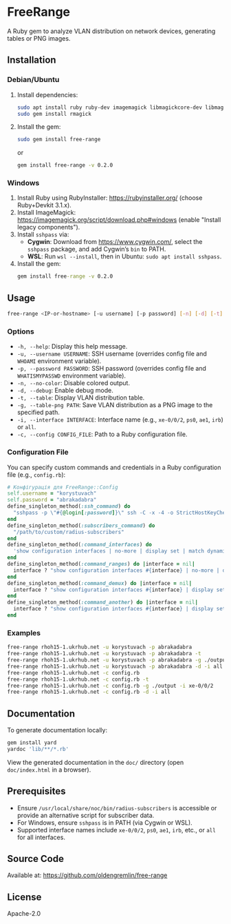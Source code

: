 # FreeRange

A Ruby gem to analyze VLAN distribution on network devices, generating tables or PNG images.

## Installation

### Debian/Ubuntu
1. Install dependencies:
   ```bash
   sudo apt install ruby ruby-dev imagemagick libmagickcore-dev libmagickwand-dev sshpass
   sudo gem install rmagick
   ```
2. Install the gem:
   ```bash
   sudo gem install free-range
   ```
   or
   ```bash
   gem install free-range -v 0.2.0
   ```

### Windows
1. Install Ruby using RubyInstaller: https://rubyinstaller.org/ (choose Ruby+Devkit 3.1.x).
2. Install ImageMagick: https://imagemagick.org/script/download.php#windows (enable "Install legacy components").
3. Install `sshpass` via:
   - **Cygwin**: Download from https://www.cygwin.com/, select the `sshpass` package, and add Cygwin’s `bin` to PATH.
   - **WSL**: Run `wsl --install`, then in Ubuntu: `sudo apt install sshpass`.
4. Install the gem:
   ```cmd
   gem install free-range -v 0.2.0
   ```

## Usage
```bash
free-range <IP-or-hostname> [-u username] [-p password] [-n] [-d] [-t] [-g path] [-i interface] [-c config_file]
```

### Options
- `-h, --help`: Display this help message.
- `-u, --username USERNAME`: SSH username (overrides config file and `WHOAMI` environment variable).
- `-p, --password PASSWORD`: SSH password (overrides config file and `WHATISMYPASSWD` environment variable).
- `-n, --no-color`: Disable colored output.
- `-d, --debug`: Enable debug mode.
- `-t, --table`: Display VLAN distribution table.
- `-g, --table-png PATH`: Save VLAN distribution as a PNG image to the specified path.
- `-i, --interface INTERFACE`: Interface name (e.g., `xe-0/0/2`, `ps0`, `ae1`, `irb`) or `all`.
- `-c, --config CONFIG_FILE`: Path to a Ruby configuration file.

### Configuration File
You can specify custom commands and credentials in a Ruby configuration file (e.g., `config.rb`):
```ruby
# Конфігурація для FreeRange::Config
self.username = "korystuvach"
self.password = "abrakadabra"
define_singleton_method(:ssh_command) do
  "sshpass -p \"#{@login[:password]}\" ssh -C -x -4 -o StrictHostKeyChecking=no #{@login[:username]}@#{@login[:target]}"
end
define_singleton_method(:subscribers_command) do
  "/path/to/custom/radius-subscribers"
end
define_singleton_method(:command_interfaces) do
  'show configuration interfaces | no-more | display set | match dynamic-profile'
end
define_singleton_method(:command_ranges) do |interface = nil|
  interface ? "show configuration interfaces #{interface} | no-more | display set | match ranges" : 'show configuration interfaces | no-more | display set | match ranges'
end
define_singleton_method(:command_demux) do |interface = nil|
  interface ? "show configuration interfaces #{interface} | display set | match demux" : 'show configuration interfaces | display set | match demux'
end
define_singleton_method(:command_another) do |interface = nil|
  interface ? "show configuration interfaces #{interface} | display set | match vlan" : 'show configuration interfaces | display set | match vlan'
end
```

### Examples
```bash
free-range rhoh15-1.ukrhub.net -u korystuvach -p abrakadabra
free-range rhoh15-1.ukrhub.net -u korystuvach -p abrakadabra -t
free-range rhoh15-1.ukrhub.net -u korystuvach -p abrakadabra -g ./output -i xe-0/0/2
free-range rhoh15-1.ukrhub.net -u korystuvach -p abrakadabra -d -i all
free-range rhoh15-1.ukrhub.net -c config.rb
free-range rhoh15-1.ukrhub.net -c config.rb -t
free-range rhoh15-1.ukrhub.net -c config.rb -g ./output -i xe-0/0/2
free-range rhoh15-1.ukrhub.net -c config.rb -d -i all
```

## Documentation
To generate documentation locally:
```bash
gem install yard
yardoc 'lib/**/*.rb'
```
View the generated documentation in the `doc/` directory (open `doc/index.html` in a browser).

## Prerequisites
- Ensure `/usr/local/share/noc/bin/radius-subscribers` is accessible or provide an alternative script for subscriber data.
- For Windows, ensure `sshpass` is in PATH (via Cygwin or WSL).
- Supported interface names include `xe-0/0/2`, `ps0`, `ae1`, `irb`, etc., or `all` for all interfaces.

## Source Code
Available at: https://github.com/oldengremlin/free-range

## License
Apache-2.0
